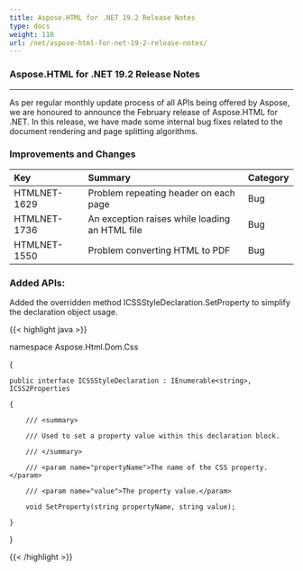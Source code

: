 ```yaml
---
title: Aspose.HTML for .NET 19.2 Release Notes
type: docs
weight: 110
url: /net/aspose-html-for-net-19-2-release-notes/
---
```


### **Aspose.HTML for .NET 19.2 Release Notes**
-----
As per regular monthly update process of all APIs being offered by Aspose, we are honoured to announce the February release of Aspose.HTML for .NET. In this release, we have made some internal bug fixes related to the document rendering and page splitting algorithms. 
### **Improvements and Changes**

|**Key**|**Summary**|**Category**|
| :- | :- | :- |
|HTMLNET-1629|Problem repeating header on each page|Bug|
|HTMLNET-1736|An exception raises while loading an HTML file|Bug|
|HTMLNET-1550|Problem converting HTML to PDF|Bug|
### **Added APIs:**
Added the overridden method ICSSStyleDeclaration.SetProperty to simplify the declaration object usage.

{{< highlight java >}}

 namespace Aspose.Html.Dom.Css

{

    public interface ICSSStyleDeclaration : IEnumerable<string>, ICSS2Properties

    {

        /// <summary>

        /// Used to set a property value within this declaration block.

        /// </summary>

        /// <param name="propertyName">The name of the CSS property.</param>

        /// <param name="value">The property value.</param>

        void SetProperty(string propertyName, string value);

    }

}

{{< /highlight >}}
